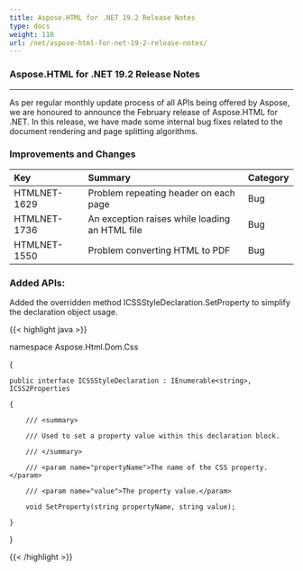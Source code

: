 ```yaml
---
title: Aspose.HTML for .NET 19.2 Release Notes
type: docs
weight: 110
url: /net/aspose-html-for-net-19-2-release-notes/
---
```


### **Aspose.HTML for .NET 19.2 Release Notes**
-----
As per regular monthly update process of all APIs being offered by Aspose, we are honoured to announce the February release of Aspose.HTML for .NET. In this release, we have made some internal bug fixes related to the document rendering and page splitting algorithms. 
### **Improvements and Changes**

|**Key**|**Summary**|**Category**|
| :- | :- | :- |
|HTMLNET-1629|Problem repeating header on each page|Bug|
|HTMLNET-1736|An exception raises while loading an HTML file|Bug|
|HTMLNET-1550|Problem converting HTML to PDF|Bug|
### **Added APIs:**
Added the overridden method ICSSStyleDeclaration.SetProperty to simplify the declaration object usage.

{{< highlight java >}}

 namespace Aspose.Html.Dom.Css

{

    public interface ICSSStyleDeclaration : IEnumerable<string>, ICSS2Properties

    {

        /// <summary>

        /// Used to set a property value within this declaration block.

        /// </summary>

        /// <param name="propertyName">The name of the CSS property.</param>

        /// <param name="value">The property value.</param>

        void SetProperty(string propertyName, string value);

    }

}

{{< /highlight >}}
